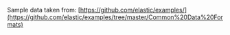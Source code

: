 Sample data taken from: [https://github.com/elastic/examples/](https://github.com/elastic/examples/tree/master/Common%20Data%20Formats)
